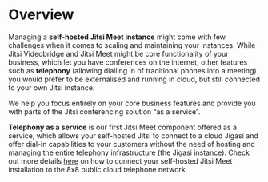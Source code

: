 # Overview

Managing a **self-hosted Jitsi Meet instance** might come with few challenges when it comes to scaling and maintaining your instances. While Jitsi Videobridge and Jitsi Meet might be core functionality of your business, which let you have conferences on the internet, other features such as **telephony** (allowing dialling in of traditional phones into a meeting) you would prefer to be externalised and running in cloud, but still connected to your own Jitsi instance.

We help you focus entirely on your core business features and provide you with parts of the Jitsi conferencing solution “as a service”. 

**Telephony as a service** is our first Jitsi Meet component offered as a service, which allows your self-hosted Jitsi to connect to a cloud Jigasi and offer dial-in capabilities to your customers without the need of hosting and managing the entire telephony infrastructure (the Jigasi instance). Check out more details [here](/jaas/docs/meet-components-telephony-access) on how to connect your self-hosted Jitsi Meet installation to the 8x8 public cloud telephone network.
